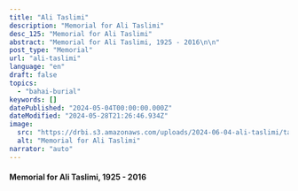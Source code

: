 ```yaml
---
title: "Ali Taslimi"
description: "Memorial for Ali Taslimi"
desc_125: "Memorial for Ali Taslimi"
abstract: "Memorial for Ali Taslimi, 1925 - 2016\n\n"
post_type: "Memorial"
url: "ali-taslimi"
language: "en"
draft: false
topics:
  - "bahai-burial"
keywords: []
datePublished: "2024-05-04T00:00:00.000Z"
dateModified: "2024-05-28T21:26:46.934Z"
image:
  src: "https://drbi.s3.amazonaws.com/uploads/2024-06-04-ali-taslimi/taslimi-alijpg"
  alt: "Memorial for Ali Taslimi"
narrator: "auto"
---
```


#### Memorial for Ali Taslimi, 1925 - 2016


